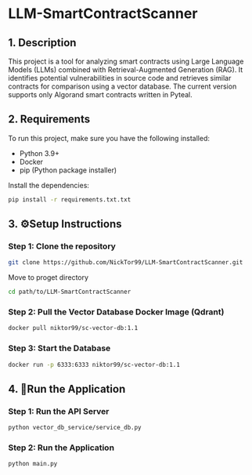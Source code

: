 # LLM-SmartContractScanner

## 1. Description

This project is a tool for analyzing smart contracts using Large Language Models (LLMs) combined with Retrieval-Augmented Generation (RAG). It identifies potential vulnerabilities in source code and retrieves similar contracts for comparison using a vector database. The current version supports only Algorand smart contracts written in Pyteal.

## 2. Requirements

To run this project, make sure you have the following installed:

- Python 3.9+
- Docker
- pip (Python package installer)

Install the dependencies:

```bash
pip install -r requirements.txt.txt
```

## 3. ⚙️Setup Instructions

### Step 1: Clone the repository

```bash
git clone https://github.com/NickTor99/LLM-SmartContractScanner.git
```

Move to proget directory

```bash
cd path/to/LLM-SmartContractScanner
```

### Step 2: Pull the Vector Database Docker Image (Qdrant)

```bash
docker pull niktor99/sc-vector-db:1.1
```

### Step 3: Start the Database
```bash
docker run -p 6333:6333 niktor99/sc-vector-db:1.1
```

## 4. 🚀Run the Application
### Step 1: Run the API Server
```bash
python vector_db_service/service_db.py
```

### Step 2: Run the Application
```bash
python main.py
```